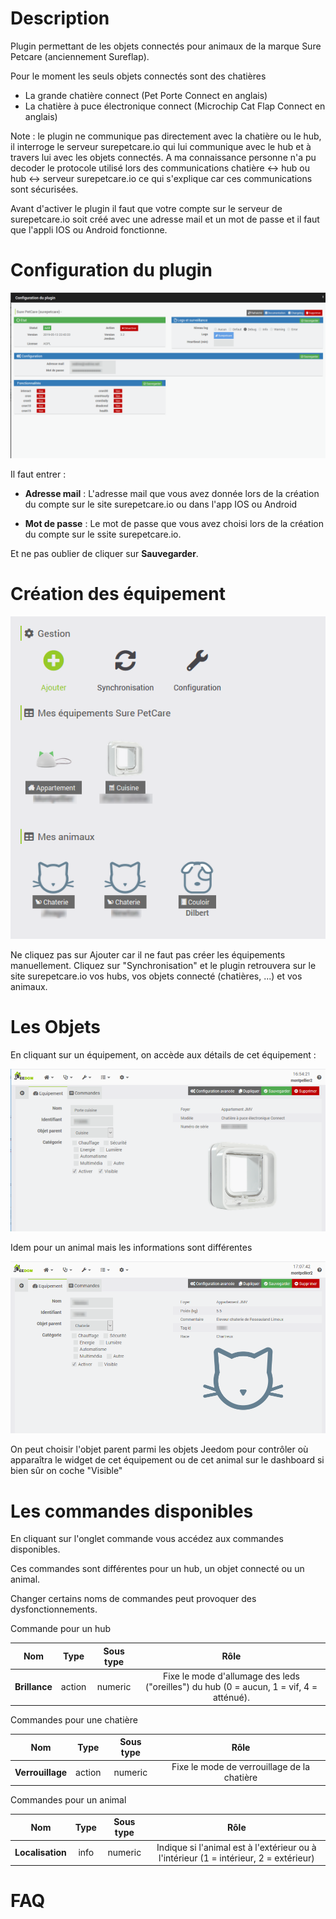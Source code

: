Description
===

Plugin permettant de les objets connectés pour animaux de la marque Sure Petcare (anciennement Sureflap).

Pour le moment les seuls objets connectés sont des chatières
- La grande chatière connect (Pet Porte Connect en anglais)
- La chatière à puce électronique connect (Microchip Cat Flap Connect en anglais)

Note : le plugin ne communique pas directement avec la chatière ou le hub,
il interroge le serveur surepetcare.io qui lui communique avec le hub et à travers lui avec les objets connectés.
A ma connaissance personne n'a pu decoder le protocole utilisé lors des communications chatière <-> hub 
ou hub <-> serveur surepetcare.io ce qui s'explique car ces communications sont sécurisées.

Avant d'activer le plugin il faut que votre compte sur le serveur de surepetcare.io soit créé avec une adresse mail et un mot de passe
et il faut que l'appli IOS ou Android fonctionne.

Configuration du plugin
===

![introduction01](../images/Configuration.png)

Il faut entrer :

-   **Adresse mail** : L'adresse mail que vous avez donnée lors de la création du compte sur le site surepetcare.io ou dans l'app IOS ou Android

-   **Mot de passe** : Le mot de passe que vous avez choisi lors de la création du compte sur le ssite surepetcare.io.

Et ne pas oublier de cliquer sur **Sauvegarder**.

Création des équipement
===

![introduction01](../images/Objets.png)

Ne cliquez pas sur Ajouter car il ne faut pas créer les équipements manuellement. Cliquez sur "Synchronisation" et le plugin retrouvera sur le site surepetcare.io vos hubs, vos objets connecté (chatières, ...) et vos animaux.

Les Objets
===
En cliquant sur un équipement, on accède aux détails de cet équipement :

![introduction01](../images/Equipement.png)

Idem pour un animal mais les informations sont différentes

![introduction01](../images/Animal.png)

On peut choisir l'objet parent parmi les objets Jeedom pour contrôler où apparaîtra le widget de cet équipement ou de cet animal sur le dashboard si bien sûr on coche "Visible"


Les commandes disponibles
===

En cliquant sur l'onglet commande vous accédez aux commandes disponibles.

Ces commandes sont différentes pour un hub, un objet connecté ou un animal.

Changer certains noms de commandes peut provoquer des dysfonctionnements.

Commande pour un hub

| Nom                                  | Type    | Sous type  | Rôle                                                                                                                                                               |
| :--:                                 | :---:   | :---:      | :---:                                                                                                                                                              |
| **Brillance**                        | action  | numeric    | Fixe le mode d'allumage des leds ("oreilles") du hub (0 = aucun, 1 = vif, 4 = atténué).                                                                            |                                                                                         |

Commandes pour une chatière

| Nom                                  | Type    | Sous type  | Rôle                                                                                                                                                               |
| :--:                                 | :---:   | :---:      | :---:                                                                                                                                                              |
| **Verrouillage**                     | action  | numeric    | Fixe le mode de verrouillage de la chatière                                                                                                                        |

Commandes pour un animal

| Nom                                  | Type    | Sous type  | Rôle                                                                                                                                                               |
| :--:                                 | :---:   | :---:      | :---:                                                                                                                                                              |
| **Localisation**                     | info    | numeric    | Indique si l'animal est à l'extérieur ou à l'intérieur (1 = intérieur, 2 = extérieur)                                                                              |

FAQ
===
